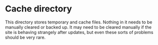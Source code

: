 # Cache directory

This directory stores temporary and cache files. Nothing in it needs to be manually cleared or backed up. It may need to be cleared manually if the site is behaving strangely after updates, but even these sorts of problems should be very rare.

